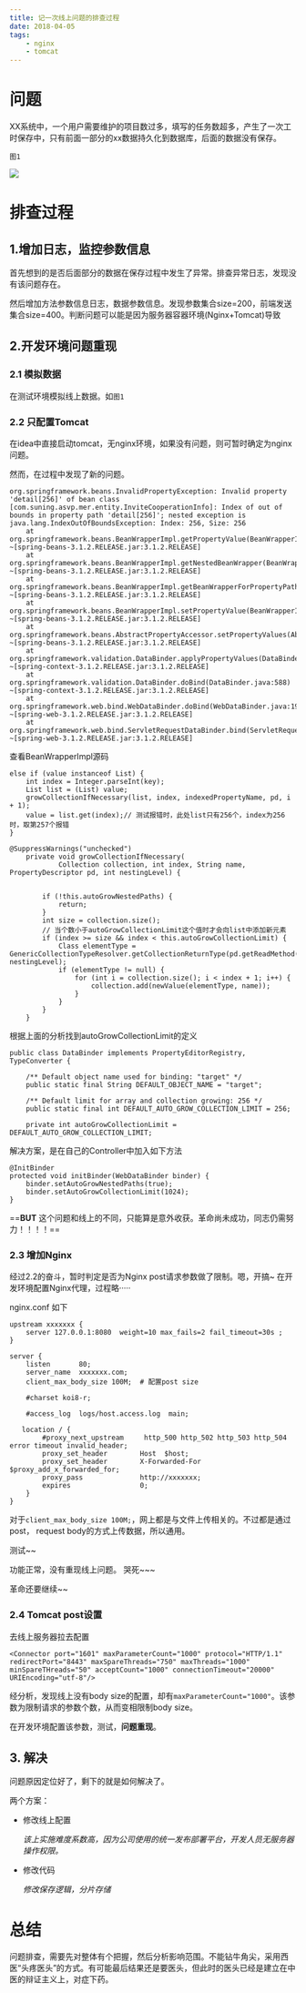 ```yaml
---
title: 记一次线上问题的排查过程
date: 2018-04-05
tags: 
    - nginx
    - tomcat
---
```


# 问题

XX系统中，一个用户需要维护的项目数过多，填写的任务数超多，产生了一次工时保存中，只有前面一部分的xx数据持久化到数据库，后面的数据没有保存。

`图1`

![](http://ww1.sinaimg.cn/large/806e3151ly1fptj4uwnnuj21200i8gm5.jpg)


# 排查过程

## 1.增加日志，监控参数信息

首先想到的是否后面部分的数据在保存过程中发生了异常。排查异常日志，发现没有该问题存在。

然后增加方法参数信息日志，数据参数信息。发现参数集合size=200，前端发送集合size=400。判断问题可以能是因为服务器容器环境(Nginx+Tomcat)导致

## 2.开发环境问题重现

### 2.1 模拟数据

在测试环境模拟线上数据。如`图1`

### 2.2 只配置Tomcat

在idea中直接启动tomcat，无nginx环境，如果没有问题，则可暂时确定为nginx问题。

然而，在过程中发现了新的问题。 

```
org.springframework.beans.InvalidPropertyException: Invalid property 'detail[256]' of bean class [com.suning.asvp.mer.entity.InviteCooperationInfo]: Index of out of bounds in property path 'detail[256]'; nested exception is java.lang.IndexOutOfBoundsException: Index: 256, Size: 256  
    at org.springframework.beans.BeanWrapperImpl.getPropertyValue(BeanWrapperImpl.java:833) ~[spring-beans-3.1.2.RELEASE.jar:3.1.2.RELEASE]  
    at org.springframework.beans.BeanWrapperImpl.getNestedBeanWrapper(BeanWrapperImpl.java:576) ~[spring-beans-3.1.2.RELEASE.jar:3.1.2.RELEASE]  
    at org.springframework.beans.BeanWrapperImpl.getBeanWrapperForPropertyPath(BeanWrapperImpl.java:553) ~[spring-beans-3.1.2.RELEASE.jar:3.1.2.RELEASE]  
    at org.springframework.beans.BeanWrapperImpl.setPropertyValue(BeanWrapperImpl.java:914) ~[spring-beans-3.1.2.RELEASE.jar:3.1.2.RELEASE]  
    at org.springframework.beans.AbstractPropertyAccessor.setPropertyValues(AbstractPropertyAccessor.java:76) ~[spring-beans-3.1.2.RELEASE.jar:3.1.2.RELEASE]  
    at org.springframework.validation.DataBinder.applyPropertyValues(DataBinder.java:692) ~[spring-context-3.1.2.RELEASE.jar:3.1.2.RELEASE]  
    at org.springframework.validation.DataBinder.doBind(DataBinder.java:588) ~[spring-context-3.1.2.RELEASE.jar:3.1.2.RELEASE]  
    at org.springframework.web.bind.WebDataBinder.doBind(WebDataBinder.java:191) ~[spring-web-3.1.2.RELEASE.jar:3.1.2.RELEASE]  
    at org.springframework.web.bind.ServletRequestDataBinder.bind(ServletRequestDataBinder.java:112) ~[spring-web-3.1.2.RELEASE.jar:3.1.2.RELEASE] 
```

查看BeanWrapperImpl源码
```
else if (value instanceof List) {  
    int index = Integer.parseInt(key);                        
    List list = (List) value;  
    growCollectionIfNecessary(list, index, indexedPropertyName, pd, i + 1);                       
    value = list.get(index);// 测试报错时，此处list只有256个，index为256时，取第257个报错  
}  
```

```
@SuppressWarnings("unchecked")  
    private void growCollectionIfNecessary(  
            Collection collection, int index, String name, PropertyDescriptor pd, int nestingLevel) {  
  
  
        if (!this.autoGrowNestedPaths) {  
            return;  
        }  
        int size = collection.size();  
        // 当个数小于autoGrowCollectionLimit这个值时才会向list中添加新元素  
        if (index >= size && index < this.autoGrowCollectionLimit) {  
            Class elementType = GenericCollectionTypeResolver.getCollectionReturnType(pd.getReadMethod(), nestingLevel);  
            if (elementType != null) {  
                for (int i = collection.size(); i < index + 1; i++) {  
                    collection.add(newValue(elementType, name));  
                }  
            }  
        }  
    }  
```

根据上面的分析找到autoGrowCollectionLimit的定义

```
public class DataBinder implements PropertyEditorRegistry, TypeConverter {  
  
    /** Default object name used for binding: "target" */  
    public static final String DEFAULT_OBJECT_NAME = "target";  
  
    /** Default limit for array and collection growing: 256 */  
    public static final int DEFAULT_AUTO_GROW_COLLECTION_LIMIT = 256;  
  
    private int autoGrowCollectionLimit = DEFAULT_AUTO_GROW_COLLECTION_LIMIT; 
```

解决方案，是在自己的Controller中加入如下方法

```
@InitBinder  
protected void initBinder(WebDataBinder binder) {  
    binder.setAutoGrowNestedPaths(true);  
    binder.setAutoGrowCollectionLimit(1024);  
}  
```

==**BUT** 这个问题和线上的不同，只能算是意外收获。革命尚未成功，同志仍需努力！！！！==

### 2.3 增加Nginx
经过2.2的奋斗，暂时判定是否为Nginx post请求参数做了限制。嗯，开搞~ 在开发环境配置Nginx代理，过程略·····

nginx.conf 如下
```
upstream xxxxxxx {
	server 127.0.0.1:8080  weight=10 max_fails=2 fail_timeout=30s ;
}

server {
    listen       80;
    server_name  xxxxxxx.com;
    client_max_body_size 100M;  # 配置post size
    
    #charset koi8-r;
  
    #access_log  logs/host.access.log  main;
	
   location / {
		#proxy_next_upstream     http_500 http_502 http_503 http_504 error timeout invalid_header;
		proxy_set_header        Host  $host;
		proxy_set_header        X-Forwarded-For $proxy_add_x_forwarded_for;
		proxy_pass              http://xxxxxxx;
		expires                 0;
	}
}
```

对于`client_max_body_size 100M;`，网上都是与文件上传相关的。不过都是通过post， request body的方式上传数据，所以通用。

测试~~

功能正常，没有重现线上问题。 哭死~~~

革命还要继续~~

### 2.4 Tomcat post设置

去线上服务器拉去配置

```
<Connector port="1601" maxParameterCount="1000" protocol="HTTP/1.1" redirectPort="8443" maxSpareThreads="750" maxThreads="1000" minSpareTHreads="50" acceptCount="1000" connectionTimeout="20000" URIEncoding="utf-8"/>
```

经分析，发现线上没有body size的配置，却有`maxParameterCount="1000"`。该参数为限制请求的参数个数，从而变相限制body size。

在开发环境配置该参数，测试，**问题重现**。


## 3. 解决

问题原因定位好了，剩下的就是如何解决了。

两个方案：

- 修改线上配置
  
    *该上实施难度系数高，因为公司使用的统一发布部署平台，开发人员无服务器操作权限。*

- 修改代码
    
    *修改保存逻辑，分片存储*


# 总结

问题排查，需要先对整体有个把握，然后分析影响范围。不能钻牛角尖，采用西医“头疼医头”的方式。有可能最后结果还是要医头，但此时的医头已经是建立在中医的辩证主义上，对症下药。